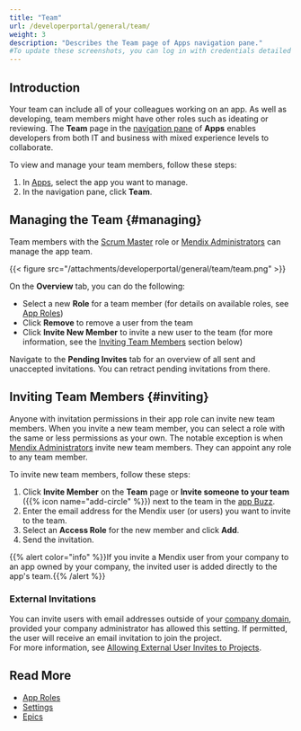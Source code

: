 ```yaml
---
title: "Team"
url: /developerportal/general/team/
weight: 3
description: "Describes the Team page of Apps navigation pane."
#To update these screenshots, you can log in with credentials detailed in How to Update Screenshots Using Team Apps.
---
```


## Introduction

Your team can include all of your colleagues working on an app. As well as developing, team members might have other roles such as ideating or reviewing. The **Team** page in the [navigation pane](/developerportal/#navigation-pane) of **Apps** enables developers from both IT and business with mixed experience levels to collaborate.

To view and manage your team members, follow these steps:

1. In [Apps](https://sprintr.home.mendix.com), select the app you want to manage.
2. In the navigation pane, click **Team**.

## Managing the Team {#managing}

Team members with the [Scrum Master](/developerportal/general/app-roles/#team-roles) role or [Mendix Administrators](/control-center/company-settings/#mendix-admins) can manage the app team.

{{< figure src="/attachments/developerportal/general/team/team.png" >}}

On the **Overview** tab, you can do the following:

* Select a new **Role** for a team member (for details on available roles, see [App Roles](/developerportal/general/app-roles/))
* Click **Remove** to remove a user from the team
* Click **Invite New Member** to invite a new user to the team (for more information, see the [Inviting Team Members](#inviting) section below)

Navigate to the **Pending Invites** tab for an overview of all sent and unaccepted invitations. You can retract pending invitations from there.

## Inviting Team Members {#inviting}

Anyone with invitation permissions in their app role can invite new team members. When you invite a new team member, you can select a role with the same or less permissions as your own. The notable exception is when [Mendix Administrators](/control-center/company-settings/#mendix-admins) invite new team members. They can appoint any role to any team member.

To invite new team members, follow these steps:

1. Click **Invite Member** on the **Team** page or **Invite someone to your team** ({{% icon name="add-circle" %}}) next to the team in the [app Buzz](/developerportal/general/buzz/).
2. Enter the email address for the Mendix user (or users) you want to invite to the team.
3. Select an **Access Role** for the new member and click **Add**.
4. Send the invitation.

{{% alert color="info" %}}If you invite a Mendix user from your company to an app owned by your company, the invited user is added directly to the app's team.{{% /alert %}}

### External Invitations

You can invite users with email addresses outside of your [company domain](/control-center/company-settings/#company-email-domains), provided your company administrator has allowed this setting. If permitted, the user will receive an email invitation to join the project.    
For more information, see [Allowing External User Invites to Projects](/control-center/security-settings/#allow-external-users).

## Read More

* [App Roles](/developerportal/general/app-roles/)
* [Settings](/developerportal/settings/)
* [Epics](/developerportal/project-management/epics/)
